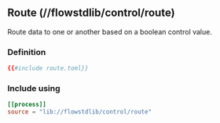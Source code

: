 ## Route (//flowstdlib/control/route)
Route data to one or another based on a boolean control value.

### Definition
```toml
{{#include route.toml}}
```

### Include using
```toml
[[process]]
source = "lib://flowstdlib/control/route"
```